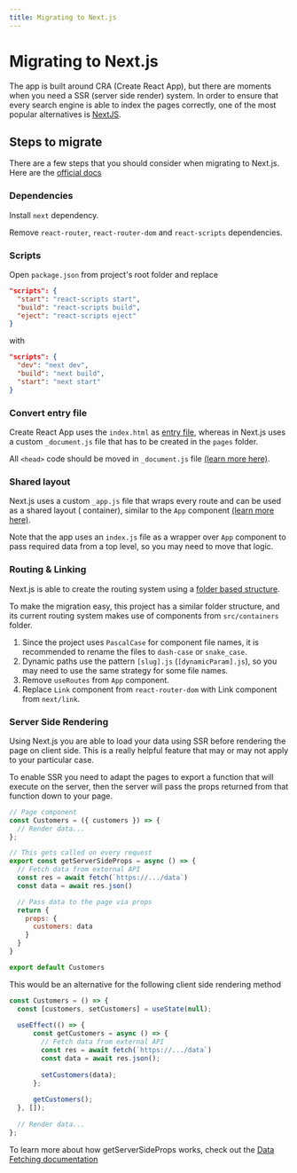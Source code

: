 ```yaml
---
title: Migrating to Next.js
---
```


# Migrating to Next.js

The app is built around CRA (Create React App), but there are moments when you need a SSR (server
side render) system. In order to ensure that every search engine is able to index the pages
correctly, one of the most popular alternatives is [NextJS](https://nextjs.org/).

## Steps to migrate

There are a few steps that you should consider when migrating to Next.js. Here are the
[official docs](https://nextjs.org/docs/migrating/from-create-react-app)

### Dependencies

Install `next` dependency.

Remove `react-router`, `react-router-dom` and `react-scripts` dependencies.

### Scripts

Open `package.json` from project's root folder and replace

```json
"scripts": {
  "start": "react-scripts start",
  "build": "react-scripts build",
  "eject": "react-scripts eject"
}
```

with

```json
"scripts": {
  "dev": "next dev",
  "build": "next build",
  "start": "next start"
}
```

### Convert entry file

Create React App uses the `index.html`
as [entry file](https://create-react-app.dev/docs/using-the-public-folder), whereas in Next.js uses
a custom `_document.js` file that has to be created in the `pages` folder.

All `<head>` code should be moved in `_document.js`
file [(learn more here)](https://nextjs.org/docs/advanced-features/custom-document).

### Shared layout

Next.js uses a custom `_app.js` file that wraps every route and can be used as a shared layout (
container), similar to the `App`
component [(learn more here)](https://nextjs.org/docs/advanced-features/custom-app).

Note that the app uses an `index.js` file as a wrapper over `App` component to pass required data
from a top level, so you may need to move that logic.

### Routing & Linking

Next.js is able to create the routing system using
a [folder based structure](https://nextjs.org/docs/routing/introduction).

To make the migration easy, this project has a similar folder structure, and its current routing
system makes use of components from `src/containers` folder.

1. Since the project uses `PascalCase` for component file names, it is recommended to rename the
   files to `dash-case`
   or `snake_case`.
2. Dynamic paths use the pattern `[slug].js` (`[dynamicParam].js`), so you may need to use the same
   strategy for some file names.
3. Remove `useRoutes` from `App` component.
4. Replace `Link` component from `react-router-dom` with Link component from `next/link`.

### Server Side Rendering

Using Next.js you are able to load your data using SSR before rendering the page on client side. 
This is a really helpful feature that may or may not apply to your particular case. 

To enable SSR you need to adapt the pages to export a function that will execute on the server, 
then the server will pass the props returned from that function down to your page.  

```jsx
// Page component
const Customers = ({ customers }) => {
  // Render data...
};

// This gets called on every request
export const getServerSideProps = async () => {
  // Fetch data from external API
  const res = await fetch(`https://.../data`)
  const data = await res.json()

  // Pass data to the page via props
  return { 
    props: { 
      customers: data
    } 
  }
}

export default Customers
```

This would be an alternative for the following client side rendering method

```jsx
const Customers = () => {
  const [customers, setCustomers] = useState(null);
  
  useEffect(() => {
      const getCustomers = async () => {
        // Fetch data from external API
        const res = await fetch(`https://.../data`)
        const data = await res.json();
        
        setCustomers(data);
      };
      
      getCustomers();
  }, []);
  
  // Render data...
};
```

To learn more about how getServerSideProps works, check out the [Data Fetching documentation](https://nextjs.org/docs/basic-features/data-fetching#getserversideprops-server-side-rendering)
